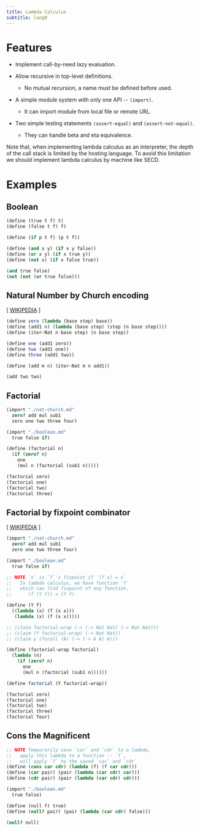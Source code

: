```yaml
---
title: Lambda Calculus
subtitle: lang0
---
```


# Features

- Implement call-by-need lazy evaluation.

- Allow recursive in top-level definitions.

  - No mutual recursion, a name must be defined before used.

- A simple module system with only one API -- `(import)`.

  - It can import module from local file or remote URL.

- Two simple testing statements `(assert-equal)` and `(assert-not-equal)`.

  - They can handle beta and eta equivalence.

Note that, when implementing lambda calculus as an interpreter,
the depth of the call stack is limited by the hosting language.
To avoid this limitation we should implement lambda calculus by machine like SECD.

# Examples

## Boolean

```scheme
(define (true t f) t)
(define (false t f) f)

(define (if p t f) (p t f))

(define (and x y) (if x y false))
(define (or x y) (if x true y))
(define (not x) (if x false true))

(and true false)
(not (not (or true false)))
```

## Natural Number by Church encoding

[ [WIKIPEDIA](https://en.wikipedia.org/wiki/Church_encoding) ]

```scheme
(define zero (lambda (base step) base))
(define (add1 n) (lambda (base step) (step (n base step))))
(define (iter-Nat n base step) (n base step))

(define one (add1 zero))
(define two (add1 one))
(define three (add1 two))

(define (add m n) (iter-Nat m n add1))

(add two two)
```

## Factorial

```scheme
(import "./nat-church.md"
  zero? add mul sub1
  zero one two three four)

(import "./boolean.md"
  true false if)

(define (factorial n)
  (if (zero? n)
    one
    (mul n (factorial (sub1 n)))))

(factorial zero)
(factorial one)
(factorial two)
(factorial three)
```

## Factorial by fixpoint combinator

[ [WIKIPEDIA](https://en.wikipedia.org/wiki/Fixed-point_combinator) ]

```scheme
(import "./nat-church.md"
  zero? add mul sub1
  zero one two three four)

(import "./boolean.md"
  true false if)

;; NOTE `x` is `f`'s fixpoint if `(f x) = x`
;;   In lambda calculus, we have function `Y`
;;   which can find fixpoint of any function.
;;      (f (Y f)) = (Y f)

(define (Y f)
  ((lambda (x) (f (x x)))
   (lambda (x) (f (x x)))))

;; (claim factorial-wrap (-> (-> Nat Nat) (-> Nat Nat)))
;; (claim (Y factorial-wrap) (-> Nat Nat))
;; (claim y (forall (A) (-> (-> A A) A)))

(define (factorial-wrap factorial)
  (lambda (n)
    (if (zero? n)
      one
      (mul n (factorial (sub1 n))))))

(define factorial (Y factorial-wrap))

(factorial zero)
(factorial one)
(factorial two)
(factorial three)
(factorial four)
```

## Cons the Magnificent

```scheme
;; NOTE Temporarily save `car` and `cdr` to a lambda,
;;   apply this lambda to a function -- `f`,
;;   will apply `f` to the saved `car` and `cdr`
(define (cons car cdr) (lambda (f) (f car cdr)))
(define (car pair) (pair (lambda (car cdr) car)))
(define (cdr pair) (pair (lambda (car cdr) cdr)))

(import "./boolean.md"
  true false)

(define (null f) true)
(define (null? pair) (pair (lambda (car cdr) false)))

(null? null)
```
